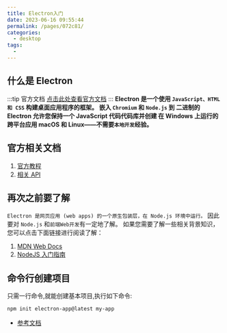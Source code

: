 ```yaml
---
title: Electron入门
date: 2023-06-16 09:55:44
permalink: /pages/072c81/
categories:
  - desktop
tags:
  -
---
```


## 什么是 Electron

:::tip 官方文档
[点击此处查看官方文档](https://www.electronjs.org/zh/docs/latest/)
:::
**Electron 是一个使用 `JavaScript、HTML 和 CSS` 构建桌面应用程序的框架。 嵌入 `Chromium` 和 `Node.js` 到 二进制的 Electron 允许您保持一个 JavaScript 代码代码库并创建 在 Windows 上运行的跨平台应用 macOS 和 Linux——不需要`本地开发`经验。**

## 官方相关文档

1. [官方教程](https://www.electronjs.org/zh/docs/latest/tutorial/tutorial-prerequisites)
2. [相关 API](https://www.electronjs.org/zh/docs/latest/api/app)

## 再次之前要了解

`Electron 是网页应用 (web apps) 的一个原生包装层，在 Node.js 环境中运行。` 因此要对 `Node.js` 和`前端Web开发`有一定地了解。 如果您需要了解一些相关背景知识，您可以点击下面链接进行阅读了解：

1. [MDN Web Docs](https://developer.mozilla.org/zh-CN/docs/Learn)
2. [NodeJS 入门指南](https://nodejs.dev/zh-cn/)

## 命令行创建项目

只需一行命令,就能创建基本项目,执行如下命令:

```sh
npm init electron-app@latest my-app
```

- [参考文档](https://www.electronforge.io/)
